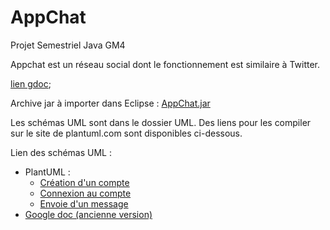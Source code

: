 # AppChat
Projet Semestriel Java GM4

Appchat est un réseau social dont le fonctionnement est similaire à Twitter.

 <a href="https://docs.google.com/document/d/1XGCc-b-qWCO5AASgBPU-eqwg_F_sP3AY8N0IMXrYHCA/edit?usp=sharing">lien gdoc</a>;

Archive jar à importer dans Eclipse : <a href="https://raw.githubusercontent.com/XgLsuLzRMy/AppChat/master/AppChat.jar">AppChat.jar</a>

Les schémas UML sont dans le dossier UML. Des liens pour les compiler sur le site de plantuml.com sont disponibles ci-dessous.

Lien des schémas UML : 

<ul>
<li> PlantUML :
	<ul>
	<li><a href="http://www.plantuml.com/plantuml/uml/jLJBJa8n4DttAnfMa63Sip0GT46Y2P6mCo6r7QHwRwVf0urV9DznVypfbTVLNi65s-dqd3EdPphqGRWGou896T3nkGV7B9Mqr5QOK1V6Q3mMSAsfsGHed8-ilR-RpC2j8Rhl9-EL24o981w51rxWapQBgV3-5PrQt18SOmcVNrpbUFY0pwfDKMraq6WCy8vqrORQe-4IInkWarJhjQ3Ud4wM0oMkXcPYAH1VekrsgDxf7I2RepKlvHKp1IstswJKum_uQBdKSWNy7MbC1Jp0Mu07Ov6e79ZWgAlOEdXPAdjCr3fvkwqt2P5xD5-8lxjuBbI98KctzBxdMo-UCGPmyw0BxKb1TDrQKh_6IJdfyybqf9G3xwc8BYpYeRdrjNu-rpQEn2aT96qfG5s3PP-JeNzWgKFDTd24dCbrVhAQBF6SfCcjohcCk_9-jXxBzHyiEGvJTaUFc9ikD-E-D-OVzqJAwiDp4RV1FR46Gp2A_hPF">Création d'un compte</a></li>
	<li><a href="http://www.plantuml.com/plantuml/png/pLJDJW8n4BxtAPezGO9u9y50q0E994J2pOJKxS0sxdQQjel69vBduCMSNH6ss3MOUF0wdVd-PdP7pWlhoo9d8lLe-TA1POPAAbL6Q5yN9gWTvd2hg5bx2Dx7nZpCfWkmMoZj-Sia4vv9uSMJSC1pt2YzcWldNj3ArJt1CLRXywkR60yVyCL-b-ztgLUeDV2aHaWggMehg24cZiMGY20GIj0vudDfEWdLa-u9ClGJ3iLbCWajqsrIQiy3FbwlLPe1VqFo9e5xUFNmg0qIbGNjBNNbXzYk2scQHAtEsxEygn2vG_s9-7EAbq8Lw2lfXfRwc-Y9lwEnw76orUFJ-LXA2yxrk47hLwLNkN8ahRIjc_c-ciEz4VuMh5ehi3DfZYmXK7sOx6k2XYEtIK0qry-4ooOeeTFbms6ihxy1Nz4q6AAN7gCuoMukDphU41ic4PxVqLbREAHsUShtJFZbqVm8y__y_-btcwRxTyT5oLCiJ0WKunc1blI7_G00">Connexion au compte</a></li>
	<li><a href="http://www.plantuml.com/plantuml/uml/rLNDJW8n4BxtAIPSn0HVm8E1O4n8D34IRbpgxW1ZkctJpXBrZNWENinPVgIL9H3ZnTDcsyxtjz_kzYFhm7Lbb2xO1PX43ChB4XNajMLuG8iSSBZGdAqt1uVEHcVmdWJ4CcRx0-zVdaPZ34kimy-T3LhXZC62IK2WKs9aifer1Onm2nCcGr6p33yAV4UfXX1kxb91ScwiAH92b24gqJBDI3XYuuQMCfxfLogv4wWM3m9PE6j55uAvgWygfhQxT1GW5elrgj8HV5YlYlMg8OtN1xwsN5GRaV1d6GcpSNEoNUkg7bIbxy7eUL1A7B47tWLEIF9mLOwp1TxbCqTEecomSvXDBllZFoMf4e_E7fErESu7KwqdeaWVKpBSccRQW1s_E1tCPbGi43wTHIWH6DyPfzOxKIbFAaYnm21KagUUPmgpYhJKx7Oxpyau-9eYQ2yNAPymTD0ktGU6pedcjMW-RjuEusdBqTqu-ADg-VhL4EwHTov-rQWBaBwBihTxzlMM9VtcQZwOFmQ-u1jndkTW9Mt01T3__nqvLVa-sb9-05y0">Envoie d'un message</a></li>
	</ul>
</li>

<li> <a href="https://docs.google.com/presentation/d/1BCJ2X_qPnMWmMd2bntis_Sc9sNvZcfbuY4LvZ7GNqfc/edit?usp=sharing">Google doc (ancienne version)</a>
</li>
